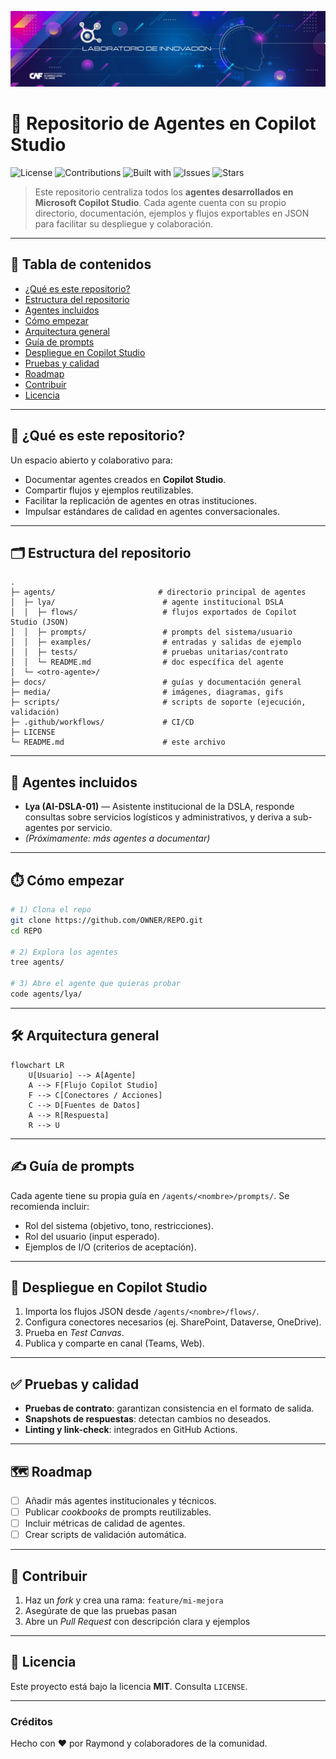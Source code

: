 <p align="center">
  <img src="./media/d00f3a1f-c7e0-4a5b-943b-3bc872e4740e.webp" alt="Banner Laboratorio de Innovación"/>
</p>


# 🤖 Repositorio de Agentes en Copilot Studio

![License](https://img.shields.io/badge/license-MIT-informational)
![Contributions](https://img.shields.io/badge/contributions-welcome-success)
![Built with](https://img.shields.io/badge/built%20with-Microsoft%20Copilot%20Studio-0078D4)
![Issues](https://img.shields.io/github/issues/OWNER/REPO)
![Stars](https://img.shields.io/github/stars/OWNER/REPO)

> Este repositorio centraliza todos los **agentes desarrollados en Microsoft Copilot Studio**. Cada agente cuenta con su propio directorio, documentación, ejemplos y flujos exportables en JSON para facilitar su despliegue y colaboración.

---

## 🧭 Tabla de contenidos

* [¿Qué es este repositorio?](#-qué-es-este-repositorio)
* [Estructura del repositorio](#-estructura-del-repositorio)
* [Agentes incluidos](#-agentes-incluidos)
* [Cómo empezar](#-cómo-empezar)
* [Arquitectura general](#-arquitectura-general)
* [Guía de prompts](#-guía-de-prompts)
* [Despliegue en Copilot Studio](#-despliegue-en-copilot-studio)
* [Pruebas y calidad](#-pruebas-y-calidad)
* [Roadmap](#-roadmap)
* [Contribuir](#-contribuir)
* [Licencia](#-licencia)

---

## 📌 ¿Qué es este repositorio?

Un espacio abierto y colaborativo para:

* Documentar agentes creados en **Copilot Studio**.
* Compartir flujos y ejemplos reutilizables.
* Facilitar la replicación de agentes en otras instituciones.
* Impulsar estándares de calidad en agentes conversacionales.

---

## 🗂️ Estructura del repositorio

```text
.
├─ agents/                       # directorio principal de agentes
│  ├─ lya/                        # agente institucional DSLA
│  │  ├─ flows/                   # flujos exportados de Copilot Studio (JSON)
│  │  ├─ prompts/                 # prompts del sistema/usuario
│  │  ├─ examples/                # entradas y salidas de ejemplo
│  │  ├─ tests/                   # pruebas unitarias/contrato
│  │  └─ README.md                # doc específica del agente
│  └─ <otro-agente>/
├─ docs/                          # guías y documentación general
├─ media/                         # imágenes, diagramas, gifs
├─ scripts/                       # scripts de soporte (ejecución, validación)
├─ .github/workflows/             # CI/CD
├─ LICENSE
└─ README.md                      # este archivo
```

---

## 🤖 Agentes incluidos

* **Lya (AI-DSLA-01)** — Asistente institucional de la DSLA, responde consultas sobre servicios logísticos y administrativos, y deriva a sub-agentes por servicio.
* *(Próximamente: más agentes a documentar)*

---

## ⏱️ Cómo empezar

```bash
# 1) Clona el repo
git clone https://github.com/OWNER/REPO.git
cd REPO

# 2) Explora los agentes
tree agents/

# 3) Abre el agente que quieras probar
code agents/lya/
```

---

## 🛠️ Arquitectura general

```mermaid
flowchart LR
    U[Usuario] --> A[Agente]
    A --> F[Flujo Copilot Studio]
    F --> C[Conectores / Acciones]
    C --> D[Fuentes de Datos]
    A --> R[Respuesta]
    R --> U
```

---

## ✍️ Guía de prompts

Cada agente tiene su propia guía en `/agents/<nombre>/prompts/`.
Se recomienda incluir:

* Rol del sistema (objetivo, tono, restricciones).
* Rol del usuario (input esperado).
* Ejemplos de I/O (criterios de aceptación).

---

## 🚀 Despliegue en Copilot Studio

1. Importa los flujos JSON desde `/agents/<nombre>/flows/`.
2. Configura conectores necesarios (ej. SharePoint, Dataverse, OneDrive).
3. Prueba en *Test Canvas*.
4. Publica y comparte en canal (Teams, Web).

---

## ✅ Pruebas y calidad

* **Pruebas de contrato**: garantizan consistencia en el formato de salida.
* **Snapshots de respuestas**: detectan cambios no deseados.
* **Linting y link-check**: integrados en GitHub Actions.

---

## 🗺️ Roadmap

* [ ] Añadir más agentes institucionales y técnicos.
* [ ] Publicar *cookbooks* de prompts reutilizables.
* [ ] Incluir métricas de calidad de agentes.
* [ ] Crear scripts de validación automática.

---

## 🤝 Contribuir

1. Haz un *fork* y crea una rama: `feature/mi-mejora`
2. Asegúrate de que las pruebas pasan
3. Abre un *Pull Request* con descripción clara y ejemplos

---

## 📄 Licencia

Este proyecto está bajo la licencia **MIT**. Consulta `LICENSE`.

---

### Créditos

Hecho con ❤️ por Raymond y colaboradores de la comunidad.
